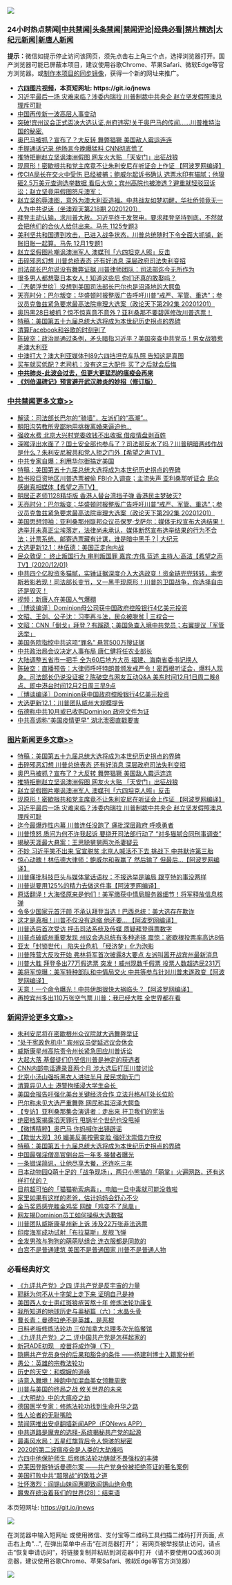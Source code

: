 ![](https://raw.githubusercontent.com/fqnews/bnews/master/64photo/fqnews-qr.jpg)

<div id="tt">
<h3>24小时热点禁闻|<a href="#%E4%B8%AD%E5%85%B1%E7%A6%81%E9%97%BB%E6%9B%B4%E5%A4%9A%E6%96%87%E7%AB%A0">中共禁闻</a>|<a href="#%E5%9B%BE%E7%89%87%E6%96%B0%E9%97%BB%E6%9B%B4%E5%A4%9A%E6%96%87%E7%AB%A0">头条禁闻</a>|<a href="#%E6%96%B0%E9%97%BB%E8%AF%84%E8%AE%BA%E6%9B%B4%E5%A4%9A%E6%96%87%E7%AB%A0">禁闻评论|<a href="#%E5%BF%85%E7%9C%8B%E7%BB%8F%E5%85%B8%E5%A5%BD%E6%96%87">经典必看|<a href="/video.md#%E7%A6%81%E7%89%87%E7%B2%BE%E9%80%89">禁片精选</a>|<a href="https://github.com/fqnews/djy/blob/master/gb/nf1351518.md#1">大纪元新闻</a>|<a href="https://github.com/fqnews/ntdtv/blob/master/gb/prog204.md#1">新唐人新闻</a></h3>
<div><b>提示：</b>微信如提示停止访问该网页，须先点击右上角三个点，选择浏览器打开。国产浏览器可能已屏蔽本项目，建议使用谷歌Chrome、苹果Safari、微软Edge等官方浏览器。或<a href="https://github.com/fqnews/bnews/blob/master/%E5%88%B6%E4%BD%9Cgit%E7%A6%81%E9%97%BB%E9%95%9C%E5%83%8F.md">制作本项目的同步镜像</a>，获得一个新的网址来推广。</div>
<ul>
<li><b><a href="http://d1.bdrive.tk/64.mp4" target="_blank">六四图片视频</a>，本页短网址: https://git.io/jnews</b></li>
<li><a href="/topimagenews/20201201/1440232.md">习近平最后一场 灾难来临？涉委内瑞拉 川普制裁中共央企 赵立坚发假照澳总理斥可耻</a></li>
<li><a href="/headline/20201201/1440213.md">中国再传新一波高层人事变动</a></li>
<li><a href="/bannedvideo/20201201/1440250.md">突破!宾州议会正式否决大选认证,州府违宪!关于奥巴马的传闻……川普推特治国的秘密.</a></li>
<li><a href="/topimagenews/20201202/1440425.md">奥巴马被抓？宣布了？大反转 舞弊猖獗 美国敌人霉运连连</a></li>
<li><a href="/cnnews/20201202/1440520.md">手握通话记录 他扬言今晚曝猛料 CNN彻底慌了</a></li>
<li><a href="/topimagenews/20201202/1440424.md">推特拒删赵立坚讽澳洲假图 网友火大贴 「天安门」出征战狼</a></li>
<li><a href="/topimagenews/20201201/1440268.md">现原形！密歇根共和党主席竟不让朱利安尼在听证会上作证 【阿波罗网编译】</a></li>
<li><a href="/bannedvideo/20201201/1440244.md">传CIA局长在交火中受伤 已经被捕；鲍威尔起诉书确认 选票水印有猫腻；他狠砸2.5万美元查询选举数据 看后大惊；宾州高院也被渗透？避重就轻驳回诉讼；赵立坚竟用假图怒斥澳军；</a></li>
<li><a href="/cbnews/20201201/1440257.md">赵立坚的辱澳图，意外为澳大利亚造福。中共战友如梦初醒，华社侨领竟无一人为中共说话（坐澳观天第218期 20201201）</a></li>
<li><a href="/bannedvideo/20201202/1440516.md">拜登主动认输，求川普大赦。习近平终于发贺电，要求拜登坚持到底，不然就会把他们的合伙人给供出来。马先 1125专题3</a></li>
<li><a href="/bannedvideo/20201201/1440340.md">美利坚共和国遭到攻击，已进入战争状态，川普总统随时下令全面大抓铺，新账旧账一起算。马先  12月1专题1</a></li>
<li><a href="/topimagenews/20201202/1440414.md">赵立坚假图片嘲讽澳洲军人 澳媒刊「六四坦克人照」反击</a></li>
<li><a href="/topimagenews/20201202/1440468.md">击碎邪恶幻想 川普总统表态 还有好消息 深层政府司法失利变招</a></li>
<li><a href="/cnnews/20201202/1440498.md">司法部长巴尔说没有舞弊证据 川普律师团队：司法部迄今无所作为</a></li>
<li><a href="/funmedia/20201202/1440583.md">很多男人都想娶日本女人！知道这些后 你们还真的敢娶吗？</a></li>
<li><a href="/ssgc/20201202/1440502.md">〖兲朝浮世绘〗没想到美国司法部长巴尔也是沼泽地的大鳄鱼</a></li>
<li><a href="/cbnews/20201202/1440641.md">天亮时分：巴尔叛变；华盛顿时报整版广告呼吁川普“戒严、军管、重选”；参议员克鲁兹紧急要求最高法院审理大选案（政论天下第292集 20201201）</a></li>
<li><a href="/bannedvideo/20201201/1440236.md">奥玛黑28日被抓？惊不惊喜意不意外？亚利桑那不要碧莲修改川普选票！</a></li>
<li><a href="/comments/20201202/1440697.md">特稿：美国第五十九届总统大选将成为本世纪历史拐点的界碑</a></li>
<li><a href="/cnnews/20201201/1440223.md">清算Facebook和谷歌的时刻到了</a></li>
<li><a href="/cbnews/20201201/1440252.md">陈破空：政治局通过条例，矛头暗指习近平？美国突查中共党员！男女战狼惹毛澳大利亚</a></li>
<li><a href="/headline/20201202/1440374.md">中澳打大？澳大利亚媒体刊89六四挡坦克车队照 告知这是真图</a></li>
<li><a href="/lifebaike/20201201/1440160.md">买车就买低配？老司机：没有这三大配件 买了之后就会后悔</a></li>
<li><b><a href="/comments/20200211/1275071.md" target="_blank">中共肺炎-此波会过去，但更大更猛烈的瘟疫会再来</a></b></li>
<li><b><a href="/comments/20200207/1272816.md" target="_blank">《刘伯温碑记》预言避开武汉肺炎的妙招（修订版）</a></b></li>
</ul>
</div>

<div class="catlist">
<h3><a href="/cbnews/" target="_blank">中共禁闻</a><span><a href="/cbnews/" target="_blank" rel="nofollow">更多文章>></a></span></h3>
<ul>
<li><a href="/cbnews/20201202/1440772.md" target="_blank">解读：司法部长巴尔的“骑墙”，左派们的“高潮”…</a></li>
<li><a href="/cbnews/20201202/1440785.md" target="_blank">朝阳沟劳教所卑鄙地用挑拨离婚来逼迫他…</a></li>
<li><a href="/cbnews/20201202/1440774.md" target="_blank">强收水费 北京大兴村党委收钱不出收据 借疫情盘剥百姓</a></li>
<li><a href="/cbnews/20201202/1440762.md" target="_blank">深喉浮出水面了？国土安全部也参与了？司法部反水了吗？川普明暗两线作战是什么？朱利安尼被共和党人拒之门外【希望之声TV】</a></li>
<li><a href="/cbnews/20201202/1440704.md" target="_blank">中共专家自爆：利用华尔街搞定美国</a></li>
<li><a href="/comments/20201202/1440697.md" target="_blank">特稿：美国第五十九届总统大选将成为本世纪历史拐点的界碑</a></li>
<li><a href="/cbnews/20201202/1440667.md" target="_blank">脸书投巨资地区川普选票被偷 FBI介入调查；主流失声 亚利桑那听证会 民众感谢真相媒体【希望之声TV】</a></li>
<li><a href="/cbnews/20201202/1440666.md" target="_blank">明居正老师1128精华版  香港人替台湾挡子弹 香港民主梦破灭?</a></li>
<li><a href="/cbnews/20201202/1440641.md" target="_blank">天亮时分：巴尔叛变；华盛顿时报整版广告呼吁川普“戒严、军管、重选”；参议员克鲁兹紧急要求最高法院审理大选案（政论天下第292集 20201201）</a></li>
<li><a href="/cbnews/20201202/1440640.md" target="_blank">美国思想领袖：亚利桑那州联邦众议员保罗·戈萨尔：媒体无权宣布大选结果！选举并未真正尘埃落定，法律尚未承认，媒体断然宣布选举结果的行为不合法；计票系统、邮寄选票藏有计谋，谁是暗中黑手？| 大纪元</a></li>
<li><a href="/cbnews/20201202/1440636.md" target="_blank">大选更新12.1：林伍德：美国正走向内战</a></li>
<li><a href="/cbnews/20201202/1440605.md" target="_blank">民众敦促： 终止叛国行为  审判叛国罪 嘉宾:方伟 蓝述 主持人:高洁【希望之声TV】(2020/12/01)</a></li>
<li><a href="/cbnews/20201202/1440602.md" target="_blank">中共四个亿投资多猫腻，实锤证据深度介入大选政变！资金链兜兜转转，索罗斯若影若现！司法部长变节，又一黑手现原形！川普的卫国战争，你选择自由还是毁灭！</a></li>
<li><a href="/cbnews/20201202/1440598.md" target="_blank">视频：新唐人在美国人气爆棚</a></li>
<li><a href="/cbnews/20201202/1440595.md" target="_blank">〖博谈编译〗Dominion母公司获中国政府控股银行4亿美元投资</a></li>
<li><a href="/cbnews/20201202/1440578.md" target="_blank">文昭、王剑、公子沈：习李再斗法，民众被脱贫 | 三权合一</a></li>
<li><a href="/cbnews/20201202/1440579.md" target="_blank">文昭：CNN「倒戈」拜登？有蹊跷；美国急查入境中共党员；右翼提议「军管选举」</a></li>
<li><a href="/cbnews/20201202/1440528.md" target="_blank">美国务院指控中共这项“罪名” 悬赏500万搜证据</a></li>
<li><a href="/cbnews/20201202/1440527.md" target="_blank">中共政治局会议决定人事布局 唐仁健将任农业部长</a></li>
<li><a href="/cbnews/20201202/1440526.md" target="_blank">大陆调整五省市一把手 全为60后地方大员 福建、海南省委书记换人</a></li>
<li><a href="/cbnews/20201202/1440509.md" target="_blank">陈破空：直播预告：大律师呼吁特朗普颁发戒严令！密西根听证会，爆料人现身。司法部长仍说没证据？陈破空与网友互动Q&amp;A 美东时间12月1日周二晚8点、即中港台时间12月2日周三早9点</a></li>
<li><a href="/cbnews/20201202/1440504.md" target="_blank">〖博谈编译〗Dominion获中国政府控股银行4亿美元投资</a></li>
<li><a href="/cbnews/20201202/1440503.md" target="_blank">大选更新12.1：川普团队威州大规模提吿</a></li>
<li><a href="/cbnews/20201202/1440497.md" target="_blank">伍德称中共10月或已收购Dominion 政府文件为证</a></li>
<li><a href="/cbnews/20201202/1440496.md" target="_blank">中共高调称“美国疫情更早” 湖北泄密直戳要害</a></li>

</ul>
</div>
<div class="catlist">
<h3><a href="/topimagenews/" target="_blank">图片新闻</a><span><a href="/topimagenews/" target="_blank" rel="nofollow">更多文章>></a></span></h3>
<ul>
<li><a href="/comments/20201202/1440697.md" target="_blank">特稿：美国第五十九届总统大选将成为本世纪历史拐点的界碑</a></li>
<li><a href="/topimagenews/20201202/1440468.md" target="_blank">击碎邪恶幻想 川普总统表态 还有好消息 深层政府司法失利变招</a></li>
<li><a href="/topimagenews/20201202/1440425.md" target="_blank">奥巴马被抓？宣布了？大反转 舞弊猖獗 美国敌人霉运连连</a></li>
<li><a href="/topimagenews/20201202/1440424.md" target="_blank">推特拒删赵立坚讽澳洲假图 网友火大贴 「天安门」出征战狼</a></li>
<li><a href="/topimagenews/20201202/1440414.md" target="_blank">赵立坚假图片嘲讽澳洲军人 澳媒刊「六四坦克人照」反击</a></li>
<li><a href="/topimagenews/20201201/1440268.md" target="_blank">现原形！密歇根共和党主席竟不让朱利安尼在听证会上作证 【阿波罗网编译】</a></li>
<li><a href="/topimagenews/20201201/1440232.md" target="_blank">习近平最后一场 灾难来临？涉委内瑞拉 川普制裁中共央企 赵立坚发假照澳总理斥可耻</a></li>
<li><a href="/topimagenews/20201201/1439781.md" target="_blank">迄今最爆炸性内幕 川普连任没跑了 痛批深层政府 呼唤勇者</a></li>
<li><a href="/topimagenews/20201201/1439743.md" target="_blank">川普愤怒 质问为何不许我起诉 要绕开司法部行动了 “对多猫腻合同刑事调查”</a></li>
<li><a href="/topimagenews/20201201/1439730.md" target="_blank">揭秘天涯最大悬案：王思聪舅舅两次杀妻疑云</a></li>
<li><a href="/topimagenews/20201130/1439615.md" target="_blank">不妙 习近平笑不出来 官宣脱贫 北京人喊活不下去 挑战下 中共默许第三胎</a></li>
<li><a href="/topimagenews/20201130/1439556.md" target="_blank">惊心动魄！林伍德大律师：鲍威尔和我赢了 然后输了 但最后&#8230;【阿波罗网编译】</a></li>
<li><a href="/topimagenews/20201130/1439512.md" target="_blank">川普痛批科技巨头与媒体掌话语权：不报选举是骗局 跟亨特的事没两样</a></li>
<li><a href="/topimagenews/20201130/1439486.md" target="_blank">川普说要用125%的精力去做这件事【阿波罗网编译】</a></li>
<li><a href="/comments/20201130/1439481.md" target="_blank">原话翻译！大海怪原来是他们！美军缴获中情局服务器细节！将军释放信息核弹</a></li>
<li><a href="/topimagenews/20201130/1439454.md" target="_blank">令多少国家元首汗颜 不承认拜登当选！巴西总统：美大选存在欺诈</a></li>
<li><a href="/topimagenews/20201130/1439362.md" target="_blank">这才是真相！川普不仅没有退缩 他还要… 【阿波罗网编译】</a></li>
<li><a href="/topimagenews/20201130/1439300.md" target="_blank">川普选后首次受访 抨击司法系统及传媒 质疑拜登得票数字</a></li>
<li><a href="/topimagenews/20201130/1439290.md" target="_blank">川普点破威州重要发现 州议会选总统有多种途径 震惊：密歇根投票率高达8倍</a></li>
<li><a href="/topimagenews/20201130/1439271.md" target="_blank">亚太「封锁世代」 陷失业危机 「经济梦」化为泡影</a></li>
<li><a href="/topimagenews/20201130/1439243.md" target="_blank">川普阵营大反攻开始 弗林将军首次披露8大要点 左派叫嚣开战宾州最新消息</a></li>
<li><a href="/topimagenews/20201129/1439209.md" target="_blank">川普大胜 拜登多出77万假选票 突发！威州现数千假票 投票人数超选民231万</a></li>
<li><a href="/topimagenews/20201129/1439098.md" target="_blank">美将军惊曝：美军特种部队和中情局交火 中共等参与针对川普未遂政变【阿波罗网编译】</a></li>
<li><a href="/topimagenews/20201129/1439062.md" target="_blank">天意！一个命令曝光！中共伊朗很快大祸临头？【阿波罗网编译】</a></li>
<li><a href="/topimagenews/20201129/1438889.md" target="_blank">再控宾州多出110万张空气票 川普：我已经大胜 全世界都在看</a></li>

</ul>
</div>
<div class="catlist">
<h3><a href="/comments/" target="_blank">新闻评论</a><span><a href="/comments/" target="_blank" rel="nofollow">更多文章>></a></span></h3>
<ul>
<li><a href="/comments/20201202/1440783.md" target="_blank">朱利安尼将在密歇根州众议院就大选舞弊举证</a></li>
<li><a href="/comments/20201202/1440782.md" target="_blank">“处于宪政危机中” 宾州议员促延迟议会休会</a></li>
<li><a href="/comments/20201202/1440781.md" target="_blank">威斯康星州高院责令州长紧急回应川普诉讼</a></li>
<li><a href="/comments/20201202/1440780.md" target="_blank">大起大落 基督徒们仍坚信川普是神定的获选者</a></li>
<li><a href="/comments/20201202/1440769.md" target="_blank">CNN内部电话遭录音两个月 涉大选后打压川普讨论</a></li>
<li><a href="/comments/20201202/1440750.md" target="_blank">北京小汤山强拆黑衣人进驻半月 居民求助无门</a></li>
<li><a href="/comments/20201202/1440748.md" target="_blank">清算异见人士 港警拘捕浸大学生会长 </a></li>
<li><a href="/comments/20201202/1440741.md" target="_blank">美国会报告吁强化美台关键经济合作 立法升格AIT处长位阶</a></li>
<li><a href="/comments/20201202/1440723.md" target="_blank">巴尔称未见大选严重舞弊 网民称其沼泽大鳄鱼</a></li>
<li><a href="/comments/20201202/1440722.md" target="_blank">【专访】亚利桑那集会演讲者：走出来 扞卫我们的宪法</a></li>
<li><a href="/comments/20201202/1440721.md" target="_blank">绝密档案揭露滔天罪行 甩锅半个世纪也没甩掉</a></li>
<li><a href="/comments/20201202/1440715.md" target="_blank">【微博精粹】奥巴马 你妈喊你出镜辟谣</a></li>
<li><a href="/comments/20201202/1440714.md" target="_blank">【欺世大观】36 媚美反美按需变脸 强奸沈崇借力夺权</a></li>
<li><a href="/comments/20201202/1440697.md" target="_blank">特稿：美国第五十九届总统大选将成为本世纪历史拐点的界碑</a></li>
<li><a href="/comments/20201202/1440665.md" target="_blank">中国最强淫僧高官倒台后一年多 接替者曝光</a></li>
<li><a href="/comments/20201202/1440664.md" target="_blank">一条错误简讯，让他尽享大餐，还连吃三年</a></li>
<li><a href="/comments/20201202/1440663.md" target="_blank">日本动物园Q萌十足的「战争现场」，两只小熊猫的「萌掌」火遍网路，还有这样打仗的？</a></li>
<li><a href="/comments/20201202/1440662.md" target="_blank">目前超可怕的「猫猫勒索病毒」，电脑一旦中毒就可能没救啦</a></li>
<li><a href="/comments/20201202/1440661.md" target="_blank">家里如果有这样的老爸，估计妈妈会舒心不少</a></li>
<li><a href="/comments/20201202/1440660.md" target="_blank">金马奖质感完胜金鸡奖 网酸「鸡变不了凤凰」</a></li>
<li><a href="/comments/20201202/1440634.md" target="_blank">网友揭Dominion员工如何操纵大选数据</a></li>
<li><a href="/comments/20201202/1440633.md" target="_blank">川普团队威斯康星州新上诉 涉及22万张非法选票</a></li>
<li><a href="/comments/20201202/1440632.md" target="_blank">印度海军成功试射「布拉莫斯」反舰飞弹</a></li>
<li><a href="/comments/20201202/1440631.md" target="_blank">金发男孩与狗狗的萌萌哒组合 连衣服都是同款的</a></li>
<li><a href="/comments/20201202/1440621.md" target="_blank">白宫不是普通建筑 美国不是普通国家 川普不是普通人物</a></li>

</ul>
</div>

<div class="catlist">
<h3>必看经典好文</h3>
<ul>
<li><a href="/bookonline/20131116/201053.md" target="_blank">《九评共产党》之四 评共产党是反宇宙的力量</a></li>
<li><a href="/ccpdope/20190803/1168965.md" target="_blank">耶稣为何不从十字架上走下来 证明自己是神</a></li>
<li><a href="/comments/20190126/1070164.md" target="_blank">美国西人女士患红斑狼疮苦熬十年 修炼法轮功康复</a></li>
<li><a href="/cbnews/20171115/856086.md" target="_blank">我所知道的地球历史与奥秘篇（六）：水晶头骨</a></li>
<li><a href="/comments/20180726/727420.md" target="_blank">曹长青：曼德拉绝不是英雄，是恶棍</a></li>
<li><a href="/comments/20200531/1337359.md" target="_blank">日料老板修炼法轮功 三位加拿大总理多次光临餐馆</a></li>
<li><a href="/bookonline/20131116/201055.md" target="_blank">《九评共产党》之二 评中国共产党是怎样起家的</a></li>
<li><a href="/headline/20200908/1392940.md" target="_blank">新冠ADE初现　疫苗将成炸弹（下）</a></li>
<li><a href="/comments/20201010/1411228.md" target="_blank">隐瞒共产党员身份的后果和豁免的条件 ——杨建利博士入籍案分析</a></li>
<li><a href="/comments/20200313/1292991.md" target="_blank">愚公：英雄的宗教法轮功</a></li>
<li><a href="/cbnews/20190219/1083302.md" target="_blank">历史的天空：和嫦娥的道缘</a></li>
<li><a href="/topimagenews/20170208/656009.md" target="_blank">诗意入舞境！神韵中加混血美女领舞周歌</a></li>
<li><a href="/comments/20200908/1392488.md" target="_blank">川普与美国的终局之战 攸关世界的未来</a></li>
<li><a href="/comments/20200203/1269785.md" target="_blank">《大明劫》中的大瘟疫之劫</a></li>
<li><a href="/comments/20200607/783186.md" target="_blank">德国医学专家：修炼法轮功找到生命升华之路</a></li>
<li><a href="/comments/20200606/783250.md" target="_blank">牲人论者的无耻嘴脸</a></li>
<li><a href="/comments/20200503/1322531.md" target="_blank">禁闻网推出安卓翻墙新闻APP（FQNews APP）</a></li>
<li><a href="/comments/20181209/1044543.md" target="_blank">中共道路是魔鬼的选择-系统揭秘共产党的起源</a></li>
<li><a href="/cbnews/20201005/1408304.md" target="_blank">最毒风水局：五星红旗背后令人惊骇的秘密</a></li>
<li><a href="/comments/20200712/1359432.md" target="_blank">2020的第二波瘟疫会是人类的大劫难吗</a></li>
<li><a href="/comments/20200926/1403542.md" target="_blank">六四中他保护师生 后修炼法轮功铸就不畏强权的丰碑</a></li>
<li><a href="/comments/20201010/1411225.md" target="_blank">克莱因登斯特诉曼德尔案 ——共产党身份被拒绝签证的著名案例</a></li>
<li><a href="/comments/20200731/1372471.md" target="_blank">美国打败中共“超限战”的致胜之道</a></li>
<li><a href="/cbnews/20200727/1366904.md" target="_blank">壮怀激烈：阎锡山妹阎惠卿致阎锡山绝命电</a></li>
<li><a href="/comments/20181228/1054609.md" target="_blank">魔鬼在统治着我们的世界(28)：结束语</a></li>

</ul>
</div>

本页短网址: https://git.io/jnews

![](https://raw.githubusercontent.com/fqnews/bnews/master/64photo/fqnews-qr.jpg)

在浏览器中输入短网址 或使用微信、支付宝等二维码工具扫描二维码打开页面, 点击右上角"...", 在弹出菜单中点击“在浏览器打开”； 若网页被举报禁止访问，请点击“恢复申请访问”，将链接复制并粘贴到浏览器中打开（请不要使用QQ或360浏览器，建议使用谷歌Chrome、苹果Safari、微软Edge等官方浏览器）

![](https://raw.githubusercontent.com/fqnews/bnews/master/64photo/wx.jpg)